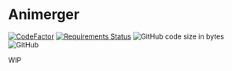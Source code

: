 # Animerger
 
[![CodeFactor](https://www.codefactor.io/repository/github/spam25/animerger/badge/master)](https://www.codefactor.io/repository/github/spam25/animerger/overview/master)
[![Requirements Status](https://requires.io/github/spAm25/animerger/requirements.svg?branch=master)](https://requires.io/github/spAm25/animerger/requirements/?branch=master)
![GitHub code size in bytes](https://img.shields.io/github/languages/code-size/spAm25/animerger-scanus?style=flat-square)
![GitHub](https://img.shields.io/github/license/spAm25/animerger-scanus?style=flat-square)

WIP



